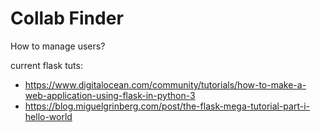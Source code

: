 # Collab Finder

How to manage users?

current flask tuts:
- https://www.digitalocean.com/community/tutorials/how-to-make-a-web-application-using-flask-in-python-3
- https://blog.miguelgrinberg.com/post/the-flask-mega-tutorial-part-i-hello-world